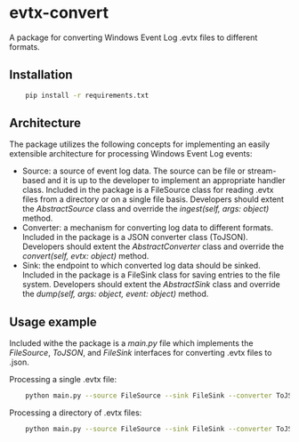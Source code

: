 # evtx-convert

A package for converting Windows Event Log .evtx files to different formats.

## Installation

```bash
    pip install -r requirements.txt
```

## Architecture

The package utilizes the following concepts for implementing an easily extensible architecture for processing Windows Event Log events:

- Source: a source of event log data. The source can be file or stream-based and it is up to the developer to implement an appropriate handler class. Included in the package is a FileSource class for reading .evtx files from a directory or on a single file basis. Developers should extent the *AbstractSource* class and override the *ingest(self, args: object)* method.
- Converter: a mechanism for converting log data to different formats. Included in the package is a JSON converter class (ToJSON). Developers should extent the *AbstractConverter* class and override the *convert(self, evtx: object)* method.
- Sink: the endpoint to which converted log data should be sinked. Included in the package is a FileSink class for saving entries to the file system. Developers should extent the *AbstractSink* class and override the *dump(self, args: object, event: object)* method.

## Usage example

Included withe the package is a *main.py* file which implements the *FileSource*, *ToJSON*, and *FileSink* interfaces for converting .evtx files to .json.

Processing a single .evtx file:

```bash
    python main.py --source FileSource --sink FileSink --converter ToJSON --loglevel 0 process_files --file <your_evtx_file>
```

Processing a directory of .evtx files:

```bash
    python main.py --source FileSource --sink FileSink --converter ToJSON --loglevel 0 process_directory --directory <your_evtx_files_directory>
```